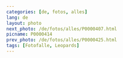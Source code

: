 ```yaml
---
categories: [de, fotos, alles]
lang: de
layout: photo
next_photo: /de/fotos/alles/P0000407.html
picname: P0000414
prev_photo: /de/fotos/alles/P0000425.html
tags: [Fotofalle, Leopards]
---
```

